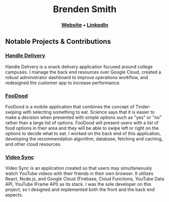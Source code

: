 # <div align="center">Brenden Smith</div>
<h3 align='center'>
  <a href="https://brenden-smith.com">Website</a>
  •
  <a href="https://brenden-smith.com](https://www.linkedin.com/in/brenden-s-smith/">LinkedIn</a>
</h3>
<!-- <div style="display: flex; flex-direction: row; justify-content: center; align-items: center; width: 100%; height: 100px; background-color: #000000;">
  
[![Brenden's GitHub stats](https://github-readme-stats.vercel.app/api?username=Brenden-Smith&count_private=true&theme=dark)](https://github.com/anuraghazra/github-readme-stats) [![Coding Activity](https://github-readme-stats.vercel.app/api/wakatime?username=@brendensmith&langs_count=5&layout=default&custom_title=Activity%20Since%20April.%202023&range=all_time&theme=dark)]([https://github.com/Brenden-Smith](https://wakatime.com/@brendensmith))
  
</div> -->

## Notable Projects & Contributions

### [Handle Delivery](https://handledelivery.com)

Handle Delivery is a snack delivery application focused around college campuses. I manage the back end resources over Google Cloud, created a robust administrator dashboard to improve operations workflow, and redesigned the customer app to increase performance.

### [FooDood](https://www.foodood.dev)

FooDood is a mobile application that combines the concept of Tinder-swiping with selecting something to eat. Science says that it is easier to make a decision when presented with simple options such as "yes" or "no" rather than a large list of options. FooDood will present users with a list of food options in their area and they will be able to swipe left or right on the options to decide what to eat. I worked on the back end of this application, developing the recommendation algorithm, database, fetching and caching, and other cloud resources.

### [Video Sync](https://github.com/Brenden-Smith/Video-Sync)
Video Sync is an application created so that users may simultaneously watch YouTube videos with their friends in their own browser. It utilizes React, Node.js, and Google Cloud (Firebase, Cloud Functions, YouTube Data API, YouTube IFrame API) as its stack. I was the sole developer on this project, so I designed and implemented both the front and the back end aspects.
